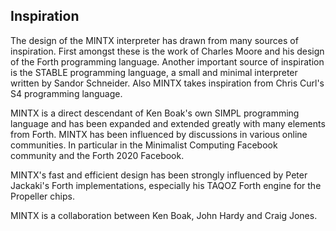 ## Inspiration

The design of the MINTX interpreter has drawn from many sources of inspiration. First amongst these is the work of Charles Moore and his design of the Forth programming language. Another important source of inspiration is the STABLE programming language, a small and minimal interpreter written by Sandor Schneider. Also MINTX takes inspiration from Chris Curl's S4 programming language.

MINTX is a direct descendant of Ken Boak's own SIMPL programming language and has been expanded and extended greatly with many elements from Forth. MINTX has been influenced by discussions in various online communities. In particular in the Minimalist Computing Facebook community and the Forth 2020 Facebook.

MINTX's fast and efficient design has been strongly influenced by Peter Jackaki's Forth implementations, especially his TAQOZ Forth engine for the Propeller chips.

MINTX is a collaboration between Ken Boak, John Hardy and Craig Jones.
